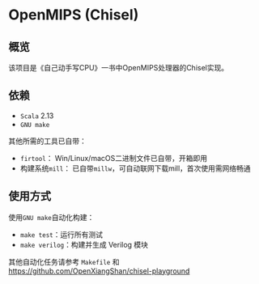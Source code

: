 # OpenMIPS (Chisel)


## 概览

该项目是《自己动手写CPU》一书中OpenMIPS处理器的Chisel实现。


## 依赖

- `Scala` 2.13
- `GNU make`

其他所需的工具已自带：
- `firtool`：
  Win/Linux/macOS二进制文件已自带，开箱即用
- 构建系统`mill`：
  已自带`millw`，可自动联网下载mill，首次使用需网络畅通


## 使用方式

使用`GNU make`自动化构建：
- `make test`：运行所有测试
- `make verilog`：构建并生成 Verilog 模块

其他自动化任务请参考 `Makefile` 和 <https://github.com/OpenXiangShan/chisel-playground>
